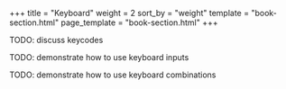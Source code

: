 +++
title = "Keyboard"
weight = 2
sort_by = "weight"
template = "book-section.html"
page_template = "book-section.html"
+++

TODO: discuss keycodes

TODO: demonstrate how to use keyboard inputs

TODO: demonstrate how to use keyboard combinations
